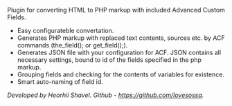 Plugin for converting HTML to PHP markup with included Advanced Custom Fields.

- Easy configurateble convertation.
- Generates PHP markup with replaced text contents, sources etc. by ACF commands (the_field(); or get_field();).
- Generates JSON file with your configuration for ACF. JSON contains all necessary settings, bound to id of the fields specified in the php markup.
- Grouping fields and checking for the contents of variables for existence.
- Smart auto-naming of field id.

*Developed by Heorhii Shavel. Github - https://github.com/lovesossa.*
